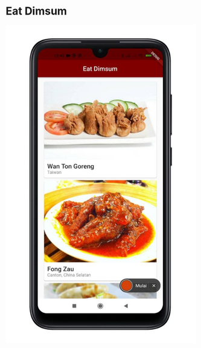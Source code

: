 # Eat Dimsum

![Screenshoot](https://github.com/inialdan/Eat-Dimsum/blob/master/%40assets/photo_2021-05-10_20-27-16.jpg "Screenshoot")